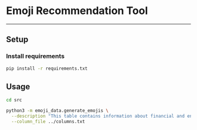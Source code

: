 # Emoji Recommendation Tool


---

## Setup

### Install requirements

```bash
pip install -r requirements.txt
```
## Usage

```bash
cd src

python3 -m emoji_data.generate_emojis \
  --description "This table contains information about financial and environmental indicators." \
  --column_file ../columns.txt
